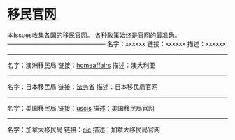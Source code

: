 # [移民官网](https://github.com/jdzj/ymxww.com/issues/2)

本Issues收集各国的移民官网。
各种政策始终是官网的最准确。
————————————————
名字：xxxxxx
链接：xxxxxx
描述：xxxxxx

---

名字：澳洲移民局
链接：[homeaffairs](https://immi.homeaffairs.gov.au/visas/working-in-australia/skillselect/invitation-rounds)
描述：澳大利亚

---

名字：日本移民局
链接：[法务省](https://www.moj.go.jp/)
描述：日本移民局官网

---

名字：美国移民局
链接：[uscis](https://www.uscis.gov)
描述：美国移民局官网

---

名字：加拿大移民局
链接：[cic](https://www.cic.gc.ca)
描述：加拿大移民局官网